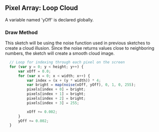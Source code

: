 ## Pixel Array: Loop Cloud

A variable named 'yOff' is declared globally.

### Draw Method
This sketch will be using the noise function used in previous sketches to create a cloud illusion. Since the noise returns values close to neighboring numbers, the sketch will create a smooth cloud image. 

```js
  // Loop for indexing through each pixel on the screen
  for (var y = 0; y < height; y++) {
      var xOff = 0.0;
      for (var x = 0; x < width; x++) {
          var index = (x + (y * width)) * 4;
          var bright = map(noise(xOff, yOff), 0, 1, 0, 255);
          pixels[index + 0] = bright;
          pixels[index + 1] = bright;
          pixels[index + 2] = bright;
          pixels[index + 3] = 255;

          xOff += 0.002;
      }
      yOff += 0.002;
  }
```
